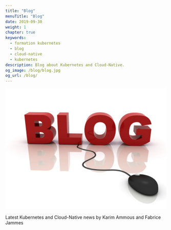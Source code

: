 ```yaml
---
title: "Blog"
menuTitle: "Blog"
date: 2019-09-30
weight: 1
chapter: true
keywords:
  - formation kubernetes
  - blog
  - cloud-native
  - kubernetes
description: Blog about Kubernetes and Cloud-Native.
og_image: /blog/blog.jpg
og_url: /blog/
---
```


[<img alt="K8s-School, expertise et formation Kubernetes" src="blog.jpg" width="600" />](https://k8s-school.fr)

Latest Kubernetes and Cloud-Native news by Karim Ammous and Fabrice Jammes



